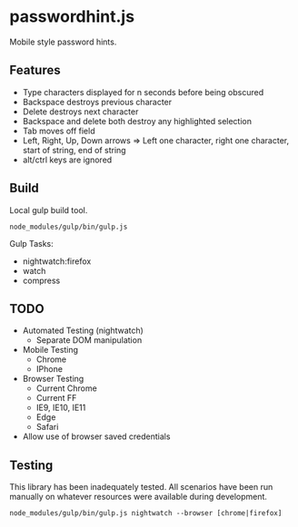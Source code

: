 # passwordhint.js

Mobile style password hints.

## Features
 - Type characters displayed for n seconds before being obscured
 - Backspace destroys previous character
 - Delete destroys next character
 - Backspace and delete both destroy any highlighted selection
 - Tab moves off field
 - Left, Right, Up, Down arrows => Left one character, right one character, start of string, end of string
 - alt/ctrl keys are ignored

## Build
Local gulp build tool.

```node_modules/gulp/bin/gulp.js ```

Gulp Tasks:
 * nightwatch:firefox
 * watch
 * compress


## TODO
 - Automated Testing (nightwatch)
   - Separate DOM manipulation
 - Mobile Testing
   - Chrome
   - IPhone
 - Browser Testing
   - Current Chrome
   - Current FF
   - IE9, IE10, IE11
   - Edge
   - Safari
 - Allow use of browser saved credentials

## Testing
This library has been inadequately tested.  All scenarios have been run manually on whatever resources were available during development.

```node_modules/gulp/bin/gulp.js nightwatch --browser [chrome|firefox]```
